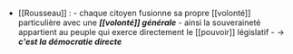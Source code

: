 - [[Rousseau]] : 
          - chaque citoyen fusionne sa propre [[volonté]] particulière avec une ***[[volonté]] générale***
            - ainsi la souveraineté appartient au peuple qui exerce directement le [[pouvoir]] législatif
              - → ***c'est la démocratie directe***